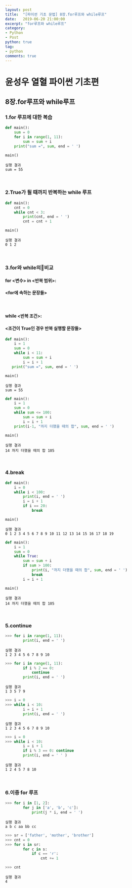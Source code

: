 ```yaml
---
layout: post
title:  "[파이썬 기초 문법] 8장.for루프와 while루프"
date:   2019-06-20 21:00:00
excerpt: "for루프와 while루프"
category:
- Python
- Post
python: true
tag:
- python
comments: true
---
```


# 윤성우 열혈 파이썬 기초편
## 8장.for루프와 while루프
### 1.for 루프에 대한 복습
~~~ python
def main():
    sum = 0
    for i in range(1, 11):
        sum = sum + i
    print("sum =", sum, end = ' ')

main()
~~~
~~~
실행 결과
sum = 55
~~~
<br>

### 2.True가 될 때까지 반복하는 while 루프
~~~ python
def main():
    cnt = 0
    while cnt < 3:
        print(cnt, end = ' ')
        cnt = cnt + 1

main()
~~~
~~~
실행 결과
0 1 2
~~~
<br>

### 3.for와 while의비교
#### for <변수> in <반복 범위>:
####    <for에 속하는 문장들>
<br>

#### while <반복 조건>:
####    <조건이 True인 경우 반복 실행할 문장들>
~~~ python
def main():
    i = 1
    sum = 0
    while i < 11:
        sum = sum + i
        i = i + 1
   print("sum =", sum, end = ' ')

main()
~~~
~~~
실행 결과
sum = 55
~~~

~~~ python
def main():
    i = 1
    sum = 0
    while sum <= 100:
        sum = sum + i
        i = i + 1
    print(i-1, "까지 더했을 때의 합", sum, end = ' ')

main()
~~~
~~~
실행 결과
14 까지 더했을 때의 합 105
~~~
<br>

### 4.break
~~~ python
def main():
    i = 0
    while i < 100:
        print(i, end = ' ')
        i = i + 1
        if i == 20:
            break

main()
~~~
~~~
실행 결과
0 1 2 3 4 5 6 7 8 9 10 11 12 13 14 15 16 17 18 19
~~~

~~~ python
def main():
    i = 1
    sum = 0
    while True:
        sum = sum + i
        if sum > 100:
            print(i, "까지 더했을 때의 합", sum, end = ' ')
            break
        i = i + 1

main()
~~~
~~~
실행 결과
14 까지 더했을 때의 합 105
~~~
<br>

### 5.continue
~~~ python
>>> for i in range(1, 11):
        print(i, end = ' ')
~~~
~~~
실행 결과
1 2 3 4 5 6 7 8 9 10
~~~

~~~ python
>>> for i in range(1, 11):
        if i % 2 == 0:
            continue
        print(i, end = ' ')
~~~
~~~
실행 결과
1 3 5 7 9
~~~

~~~ python
>>> i = 0
>>> while i < 10:
        i = i + 1
        print(i, end = ' ')
~~~
~~~
실행 결과
1 2 3 4 5 6 7 8 9 10
~~~

~~~ python
>>> i = 0
>>> while i < 10:
        i = i + 1
        if i % 3 == 0: continue
        print(i, end = ' ' )
~~~
~~~
실행 결과
1 2 4 5 7 8 10
~~~
<br>

### 6.이중 for 루프
~~~ python
>>> for i in [1, 2]:
        for j in ['a', 'b', 'c']:
            print(j * i, end = ' ')
~~~
~~~
실행 결과
a b c aa bb cc
~~~

~~~ python
>>> sr = ['father', 'mother', 'brother']
>>> cnt = 0
>>> for s in sr:
        for c in s:
            if c == 'r':
                cnt += 1

>>> cnt
~~~
~~~
실행 결과
4
~~~
<br>
